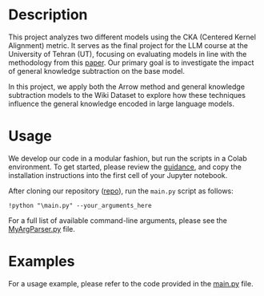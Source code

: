# Description
This project analyzes two different models using the CKA (Centered Kernel Alignment) metric. It serves as the final project for the LLM
course at the University of Tehran (UT), focusing on evaluating models in line with the methodology
from this [paper](https://arxiv.org/abs/2505.10939). Our primary goal is to investigate the impact of general knowledge subtraction on 
the base model.

In this project, we apply both the Arrow method and general knowledge subtraction models to the Wiki Dataset 
to explore how these techniques influence the general knowledge encoded in large language models.
# Usage
We develop our code in a modular fashion, but run the scripts in a Colab environment.
To get started, please review the [guidance](Guidance.text), and copy the installation instructions into the first cell of your Jupyter notebook.

After cloning our repository ([repo](https://github.com/PouyaGohari/FinalLLMProject.git)), run the `main.py` script as follows:

```
!python "\main.py" --your_arguments_here
```
For a full list of available command-line arguments, please see the [MyArgParser.py](MyArgParser.py) file.

# Examples
For a usage example, please refer to the code provided in the [main.py](main.py) file.